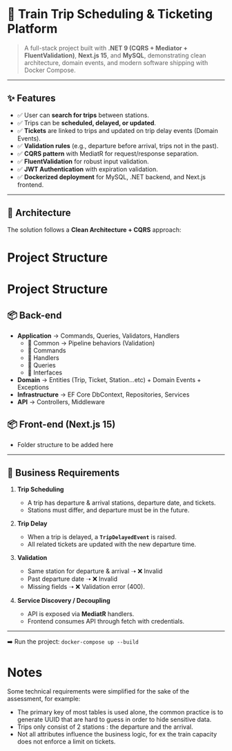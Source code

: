 # 🚆 Train Trip Scheduling & Ticketing Platform

> A full-stack project built with **.NET 9 (CQRS + Mediator + FluentValidation)**, **Next.js 15**, and **MySQL**, demonstrating clean architecture, domain events, and modern software shipping with Docker Compose.

---

## ✨ Features

- ✅ User can **search for trips** between stations.
- ✅ Trips can be **scheduled, delayed, or updated**.
- ✅ **Tickets** are linked to trips and updated on trip delay events (Domain Events).
- ✅ **Validation rules** (e.g., departure before arrival, trips not in the past).
- ✅ **CQRS pattern** with MediatR for request/response separation.
- ✅ **FluentValidation** for robust input validation.
- ✅ **JWT Authentication** with expiration validation.
- ✅ **Dockerized deployment** for MySQL, .NET backend, and Next.js frontend.

---

## 📐 Architecture

The solution follows a **Clean Architecture + CQRS** approach:

# Project Structure

# Project Structure

## 📦 Back-end

- **Application** → Commands, Queries, Validators, Handlers
  - 📂 Common → Pipeline behaviors (Validation)
  - 📂 Commands
  - 📂 Handlers
  - 📂 Queries
  - 📂 Interfaces
- **Domain** → Entities (Trip, Ticket, Station...etc) + Domain Events + Exceptions
- **Infrastructure** → EF Core DbContext, Repositories, Services
- **API** → Controllers, Middleware

## 📦 Front-end (Next.js 15)

- Folder structure to be added here

---

## 🧩 Business Requirements

1. **Trip Scheduling**

   - A trip has departure & arrival stations, departure date, and tickets.
   - Stations must differ, and departure must be in the future.

2. **Trip Delay**

   - When a trip is delayed, a **`TripDelayedEvent`** is raised.
   - All related tickets are updated with the new departure time.

3. **Validation**

   - Same station for departure & arrival ➝ ❌ Invalid
   - Past departure date ➝ ❌ Invalid
   - Missing fields ➝ ❌ Validation error (400).

4. **Service Discovery / Decoupling**
   - API is exposed via **MediatR** handlers.
   - Frontend consumes API through fetch with credentials.

---

➡️ Run the project:
`docker-compose up --build`

# Notes

Some technical requirements were simplified for the sake of the assessment, for example:

- The primary key of most tables is used alone, the common practice is to generate UUID that are hard to guess in order to hide sensitive data.
- Trips only consist of 2 stations : the departure and the arrival.
- Not all attributes influence the business logic, for ex the train capacity does not enforce a limit on tickets.
